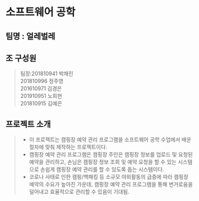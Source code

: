 # 소프트웨어 공학

## 팀명 : 얼레벌레

## 조 구성원
>팀장:201810941 박채린  
201810996 정주영  
201610971 김경은  
201910951 노희현  
201810915 김예은  
       
## 프로젝트 소개
> - 이 프로젝트는 캠핑장 예약 관리 프로그램을 소프트웨어 공학 수업에서 배운 절차에 맞춰 제작하는 프로젝트이다.  
> - 캠핑장 예약 관리 프로그램은 캠핑장 주인은 캠핑장 정보를 업로드 및 요청된 예약을 관리하고, 손님은 캠핑장 정보 조회 및 예약 요청을 할 수 있는 시스템으로 손쉽게 캠핑장 예약 관리를 할 수 있도록 돕는 시스템이다.
> - 코로나 사태로 인한 캠핑/백패킹 등 소규모 야외활동의 급증에 따라 캠핑장 예약의 수요가 높아진 가운데, 캠핑장 예약 관리 프로그램을 통해 번거로움을 덜어내고 효율적으로 관리할 수 있음이 기대됨.

